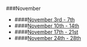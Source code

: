 ###November
- ####[November 3rd - 7th](november/week-one.md)
- ####[November 10th - 14th](november/week-two.md)
- ####[November 17th - 21st](november/week-three.md)
- ####[November 24th - 28th](november/week-four.md)
